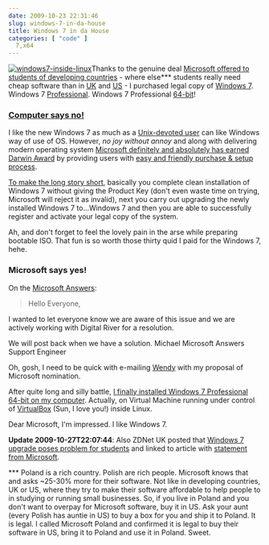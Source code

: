 ```yaml
---
date: 2009-10-23 22:31:46
slug: windows-7-in-da-house
title: Windows 7 in da House
categories: [ "code" ]
  7,x64
---
```


[![windows7-inside-linux](http://farm3.static.flickr.com/2627/4038210114_0e270c11e0_t.jpg)](http://www.flickr.com/photos/mloskot/4038210114/)Thanks to the genuine deal [Microsoft offered to students of developing countries](http://windowsteamblog.com/blogs/windows7/archive/2009/09/17/student-offer-for-windows-7.aspx) - where else*** students really need cheap software than in [UK](http://www.microsoft.com/uk/education/studentoffer/) and [US](http://www.win741.com/) - I purchased legal copy of [Windows 7](http://en.wikipedia.org/wiki/Windows_7). Windows 7 [Professional](http://www.microsoft.com/windows/windows-7/compare/professional.aspx). Windows 7 Professional [64-bit](http://www.microsoft.com/windows/windows-7/features/64-bit-support.aspx)!





### [Computer says no!](http://www.youtube.com/results?search_query=computer+says+no+little+britain)





I like the new Windows 7 as much as a [Unix-devoted user](http://www.flickr.com/photos/mloskot/1558750896/) can like Windows way of use of OS. However, _no joy without annoy_ and along with delivering modern operating system [Microsoft definitely and absolutely has earned ](http://www.microsoft.com/)[Darwin Award](http://en.wikipedia.org/wiki/Darwin_Awards) by providing users with [easy and friendly purchase & setup process](http://www.sevenforums.com/installation-setup/30622-doing-clean-install-upgrade-windows-7-version-7.html#post323460).





[To make the long story short](http://www.sevenforums.com/installation-setup/30945-help-creating-install-media-student-download.html#post324668), basically you complete clean installation of Windows 7 without giving the Product Key (don't even waste time on trying, Microsoft will reject it as invalid), next you carry out upgrading the newly installed Windows 7 to...Windows 7 and then you are able to successfully register and activate your legal copy of the system.





Ah, and don't forget to feel the lovely pain in the arse while preparing bootable ISO. That fun is so  worth those thirty quid I paid for the Windows 7, hehe.





### Microsoft says yes!





On the [Microsoft Answers](http://social.answers.microsoft.com/Forums/en-US/w7install/thread/cb679e27-f2e6-4cd5-b708-a4992cec5a9d):




> Hello Everyone,

I wanted to let everyone know we are aware of this issue and we are actively working with Digital River for a resolution.

We will post back when we have a solution.
Michael
Microsoft Answers Support Engineer





Oh, gosh, I need to be quick with e-mailing [Wendy](http://en.wikipedia.org/wiki/Wendy_Northcutt) with my proposal of Microsoft nomination.





After quite long and silly battle, [I finally installed Windows 7 Professional 64-bit on my computer](http://www.flickr.com/photos/mloskot/tags/windows7/). Actually, on Virtual Machine running under control of [VirtualBox](http://www.virtualbox.org) (Sun, I love you!) inside Linux.





Dear Microsoft, I'm impressed. I like Windows 7.





**Update 2009-10-27T22:07:44**: Also ZDNet UK posted that [Windows 7 upgrade poses problem for students](http://www.zdnet.co.uk/trackback/0,1000001386,39841078-39001068c,00.htm) and linked to article with [statement from Microsoft](http://social.answers.microsoft.com/Forums/en-US/w7install/thread/cb679e27-f2e6-4cd5-b708-a4992cec5a9d).





*** Poland is a rich country. Polish are rich people. Microsoft knows that and asks ~25-30% more for their software. Not like in developing countries, UK or US, where they try to make their software affordable to help people to in studying or running small businesses. So, if you live in Poland and you don't want to overpay for Microsoft software, buy it in US. Ask your aunt (every Polish has auntie in US) to buy a box for you and ship it to Poland. It is legal. I called Microsoft Poland and confirmed it is legal to buy their software in US, bring it to Poland and use it in Poland. Sweet.
